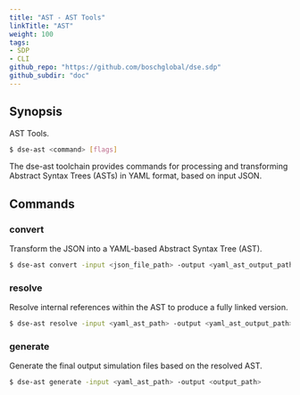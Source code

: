 ```yaml
---
title: "AST - AST Tools"
linkTitle: "AST"
weight: 100
tags:
- SDP
- CLI
github_repo: "https://github.com/boschglobal/dse.sdp"
github_subdir: "doc"
---
```



## Synopsis
AST Tools.

```bash
$ dse-ast <command> [flags]
```
The dse-ast toolchain provides commands for processing and transforming Abstract Syntax Trees (ASTs) in YAML format, based on input JSON.

## Commands
### convert  	
Transform the JSON into a YAML-based Abstract Syntax Tree (AST).

```bash
$ dse-ast convert -input <json_file_path> -output <yaml_ast_output_path>
```

### resolve
Resolve internal references within the AST to produce a fully linked version.

```bash
$ dse-ast resolve -input <yaml_ast_path> -output <yaml_ast_output_path>
```

### generate
Generate the final output simulation files based on the resolved AST.

```bash
$ dse-ast generate -input <yaml_ast_path> -output <output_path>
```